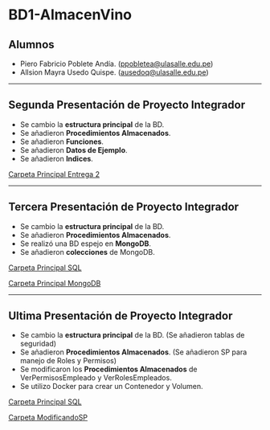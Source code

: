 # BD1-AlmacenVino

## Alumnos
- Piero Fabricio Poblete Andía. (ppobletea@ulasalle.edu.pe)
- Allsion Mayra Usedo Quispe. (ausedoq@ulasalle.edu.pe)

---

## Segunda Presentación de Proyecto Integrador
- Se cambio la **estructura principal** de la BD.
- Se añadieron **Procedimientos Almacenados**.
- Se añadieron **Funciones**.
- Se añadieron **Datos de Ejemplo**.
- Se añadieron **Indices**.

[Carpeta Principal Entrega 2](BDvinito/entrega_2)

---

## Tercera Presentación de Proyecto Integrador
- Se cambio la **estructura principal** de la BD.
- Se añadieron **Procedimientos Almacenados**.
- Se realizó una BD espejo en **MongoDB**.
- Se añadieron **colecciones** de MongoDB.

[Carpeta Principal SQL](BDvinito/principal_sql)

[Carpeta Principal MongoDB](BDvinito/principal_mongoDB)

---

## Ultima Presentación de Proyecto Integrador
- Se cambio la **estructura principal** de la BD. (Se añadieron tablas de seguridad)
- Se añadieron **Procedimientos Almacenados**. (Se añadieron SP para manejo de Roles y Permisos)
- Se modificaron los **Procedimientos Almacenados** de VerPermisosEmpleado y VerRolesEmpleados.
- Se utilizo Docker para crear un Contenedor y Volumen.

[Carpeta Principal SQL](BDvinito/principal_sql)

[Carpeta ModificandoSP](BDvinito/principal_sql/ModificandoSP)
